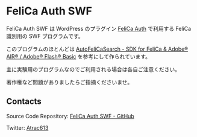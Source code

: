 FeliCa Auth SWF
=============

FeliCa Auth SWF は WordPress のプラグイン [FeliCa Auth][felicaauth] で利用する FeliCa 識別用の SWF プログラムです。

このプログラムのほとんどは [AutoFeliCaSearch - SDK for FeliCa & Adobe® AIR® / Adobe® Flash® Basic][felicasdk] を参考にして作られています。

主に実験用のプログラムなのでご利用される場合は各自ご注意ください。

著作権など問題がありましたらご指摘くださいませ。

Contacts
-------

Source Code Repository: [FeliCa Auth SWF - GitHub][felicaauthswf]

Twitter: [Atrac613][twitter]

[twitter]: http://twitter.com/Atrac613
[felicaauth]: https://github.com/Atrac613/felica-auth
[felicaauthswf]: https://github.com/Atrac613/felica-auth-swf
[felicasdk]: http://www.sony.co.jp/Products/felica/business/products/ICS-DAF_B010_S010.html
